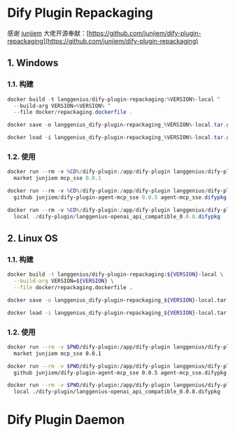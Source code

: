 # Dify Plugin Repackaging

感谢 [junjiem](https://github.com/junjiem) 大佬开源奉献：[https://github.com/junjiem/dify-plugin-repackaging](https://github.com/junjiem/dify-plugin-repackaging)

## 1. Windows

### 1.1. 构建

```powershell
docker build -t langgenius/dify-plugin-repackaging:%VERSION%-local ^
  --build-arg VERSION=%VERSION% ^
  --file docker/repackaging.dockerfile .
```

```powershell
docker save -o langgenius_dify-plugin-repackaging_%VERSION%-local.tar.gz langgenius/dify-plugin-repackaging:%VERSION%-local
```

```powershell
docker load -i langgenius_dify-plugin-repackaging_%VERSION%-local.tar.gz
```

### 1.2. 使用

```powershell
docker run --rm -v %CD%/dify-plugin:/app/dify-plugin langgenius/dify-plugin-repackaging:%VERSION%-local ^
  market junjiem mcp_sse 0.0.1
```

```powershell
docker run --rm -v %CD%/dify-plugin:/app/dify-plugin langgenius/dify-plugin-repackaging:%VERSION%-local ^
  github junjiem/dify-plugin-agent-mcp_sse 0.0.5 agent-mcp_sse.difypkg
```

```powershell
docker run --rm -v %CD%/dify-plugin:/app/dify-plugin langgenius/dify-plugin-repackaging:%VERSION%-local ^
  local ./dify-plugin/langgenius-openai_api_compatible_0.0.8.difypkg
```

## 2. Linux OS

### 1.1. 构建

```sh
docker build -t langgenius/dify-plugin-repackaging:${VERSION}-local \
  --build-arg VERSION=${VERSION} \
  --file docker/repackaging.dockerfile .
```

```sh
docker save -o langgenius_dify-plugin-repackaging_${VERSION}-local.tar.gz langgenius/dify-plugin-repackaging:${VERSION}-local
```

```sh
docker load -i langgenius_dify-plugin-repackaging_${VERSION}-local.tar.gz
```

### 1.2. 使用

```sh
docker run --rm -v $PWD/dify-plugin:/app/dify-plugin langgenius/dify-plugin-repackaging:${VERSION}-local \
  market junjiem mcp_sse 0.0.1
```

```sh
docker run --rm -v $PWD/dify-plugin:/app/dify-plugin langgenius/dify-plugin-repackaging:${VERSION}-local \
  github junjiem/dify-plugin-agent-mcp_sse 0.0.5 agent-mcp_sse.difypkg
```

```sh
docker run --rm -v $PWD/dify-plugin:/app/dify-plugin langgenius/dify-plugin-repackaging:${VERSION}-local \
  local ./dify-plugin/langgenius-openai_api_compatible_0.0.8.difypkg
```

# Dify Plugin Daemon


